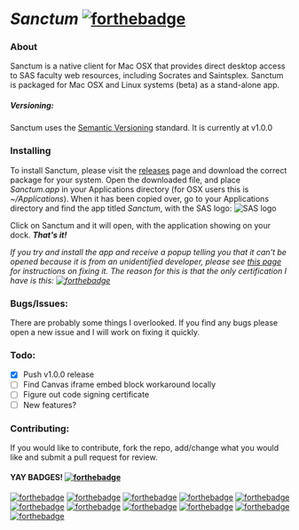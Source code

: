 # *Sanctum* [![forthebadge](http://forthebadge.com/images/badges/built-with-love.svg)](http://forthebadge.com)

### About
Sanctum is a native client for Mac OSX that provides direct desktop access to SAS faculty web resources, including Socrates and Saintsplex. Sanctum is packaged for Mac OSX and Linux systems (beta) as a stand-alone app. 

##### Versioning:
Sanctum uses the [Semantic Versioning](http://semver.org) standard. It is currently at v1.0.0

### Installing
To install Sanctum, please visit the [releases](/releases/) page and download the correct package for your system. Open the downloaded file, and place *Sanctum.app* in your Applications directory (for OSX users this is *~/Applications*). When it has been copied over, go to your Applications directory and find the app titled *Sanctum*, with the SAS logo: ![SAS logo](http://okvideode.com/onlineordering/images/St%20Andrew's.png)

Click on Sanctum and it will open, with the application showing on your dock. ***That's it!***

*If you try and install the app and receive a popup telling you that it can't be opened because it is from an unidentified developer, please see [this page](https://support.apple.com/kb/PH18657?locale=en_US) for instructions on fixing it. The reason for this is that the only certification I have is this: [![forthebadge](http://forthebadge.com/images/badges/certified-snoop-lion.svg)](http://forthebadge.com)*

### Bugs/Issues:
There are probably some things I overlooked. If you find any bugs please open a new issue and I will work on fixing it quickly.

### Todo:
- [x] Push v1.0.0 release
- [ ] Find Canvas iframe embed block workaround locally
- [ ] Figure out code signing certificate
- [ ] New features?

### Contributing:
If you would like to contribute, fork the repo, add/change what you would like and submit a pull request for review.

#### YAY BADGES! [![forthebadge](http://forthebadge.com/images/badges/uses-badges.svg)](http://forthebadge.com)
[![forthebadge](http://forthebadge.com/images/badges/uses-css.svg)](http://forthebadge.com)
[![forthebadge](http://forthebadge.com/images/badges/uses-git.svg)](http://forthebadge.com)
[![forthebadge](http://forthebadge.com/images/badges/uses-html.svg)](http://forthebadge.com)
[![forthebadge](http://forthebadge.com/images/badges/uses-js.svg)](http://forthebadge.com)
[![forthebadge](http://forthebadge.com/images/badges/powered-by-watergate.svg)](http://forthebadge.com)
[![forthebadge](http://forthebadge.com/images/badges/gluten-free.svg)](http://forthebadge.com)
[![forthebadge](http://forthebadge.com/images/badges/does-not-contain-treenuts.svg)](http://forthebadge.com)
[![forthebadge](http://forthebadge.com/images/badges/does-not-contain-msg.svg)](http://forthebadge.com)
[![forthebadge](http://forthebadge.com/images/badges/compatibility-betamax.svg)](http://forthebadge.com)
[![forthebadge](http://forthebadge.com/images/badges/as-seen-on-tv.svg)](http://forthebadge.com)
[![forthebadge](http://forthebadge.com/images/badges/compatibility-emacs.svg)](http://forthebadge.com)

